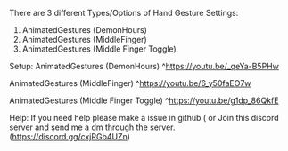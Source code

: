 There are 3 different Types/Options of Hand Gesture Settings:
1. AnimatedGestures (DemonHours)
2. AnimatedGestures (MiddleFinger)
3. AnimatedGestures (Middle Finger Toggle)


Setup:
AnimatedGestures (DemonHours)
^https://youtu.be/_qeYa-B5PHw

AnimatedGestures (MiddleFinger)
^https://youtu.be/6_y50faEO7w

AnimatedGestures (Middle Finger Toggle)
^https://youtu.be/g1dp_86QkfE


Help:
If you need help please make a issue in github (
or
Join this discord server and send me a dm through the server. (https://discord.gg/cxjRGb4UZn)

